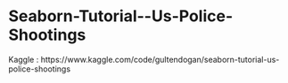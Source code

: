 # Seaborn-Tutorial--Us-Police-Shootings
<div>Kaggle : https://www.kaggle.com/code/gultendogan/seaborn-tutorial-us-police-shootings </div>
